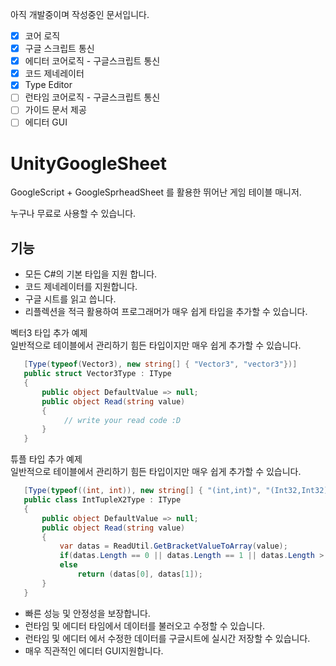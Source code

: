 
아직 개발중이며 작성중인 문서입니다.
- [x] 코어 로직
- [x] 구글 스크립트 통신
- [x] 에디터 코어로직 - 구글스크립트 통신
- [x] 코드 제네레이터
- [x] Type Editor
- [ ] 런타임 코어로직 - 구글스크립트 통신
- [ ] 가이드 문서 제공
- [ ] 에디터 GUI

# UnityGoogleSheet
 
GoogleScript + GoogleSprheadSheet 를 활용한 뛰어난 게임 테이블 매니저.

누구나 무료로 사용할 수 있습니다.


## 기능
- 모든 C#의 기본 타입을 지원 합니다.
- 코드 제네레이터를 지원합니다.
- 구글 시트를 읽고 씁니다.
- 리플렉션을 적극 활용하여 프로그래머가 매우 쉽게 타입을 추가할 수 있습니다.

 벡터3 타입 추가 예제  
 일반적으로 테이블에서 관리하기 힘든 타입이지만 매우 쉽게 추가할 수 있습니다.
 ```csharp
    [Type(typeof(Vector3), new string[] { "Vector3", "vector3"})]
    public struct Vector3Type : IType
    {
        public object DefaultValue => null;
        public object Read(string value)
        {
             // write your read code :D
        }
    }
 ```
 튜플 타입 추가 예제  
 일반적으로 테이블에서 관리하기 힘든 타입이지만 매우 쉽게 추가할 수 있습니다.
 ```csharp
    [Type(typeof((int, int)), new string[] { "(int,int)", "(Int32,Int32)" })]
    public class IntTupleX2Type : IType
    {
        public object DefaultValue => null;
        public object Read(string value)
        {
            var datas = ReadUtil.GetBracketValueToArray(value);
            if(datas.Length == 0 || datas.Length == 1 || datas.Length > 2) return DefaultValue;
            else 
                return (datas[0], datas[1]); 
        }
    }
 ```
 
 - 빠른 성능 및 안정성을 보장합니다.
 - 런타임 및 에디터 타임에서 데이터를 불러오고 수정할 수 있습니다.
 - 런타임 및 에디터 에서 수정한 데이터를 구글시트에 실시간 저장할 수 있습니다.
 - 매우 직관적인 에디터 GUI지원합니다.
 
